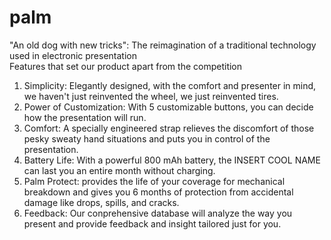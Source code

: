 # palm
"An old dog with new tricks": 
The reimagination of a traditional technology used in electronic presentation
<br/>
Features that set our product apart from the competition<br/>
1. Simplicity: Elegantly designed, with the comfort and presenter in mind, we haven't just reinvented the wheel, we just reinvented tires.<br/>
2. Power of Customization: With 5 customizable buttons, you can decide how the presentation will run.<br/>
3. Comfort: A specially engineered strap relieves the discomfort of those pesky sweaty hand situations and puts you in control of the presentation.<br/>
4. Battery Life: With a powerful 800 mAh battery, the INSERT COOL NAME can last you an entire month without charging.<br/>
5. Palm Protect:  provides the life of your coverage for mechanical breakdown and gives you 6 months of protection from accidental damage like drops, spills, and cracks.<br/>
6. Feedback: Our conprehensive database will analyze the way you present and provide feedback and insight tailored just for you.
